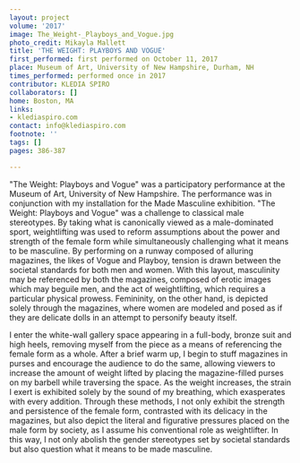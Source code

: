 ```yaml
---
layout: project
volume: '2017'
image: The_Weight-_Playboys_and_Vogue.jpg
photo_credit: Mikayla Mallett
title: 'THE WEIGHT: PLAYBOYS AND VOGUE'
first_performed: first performed on October 11, 2017
place: Museum of Art, University of New Hampshire, Durham, NH
times_performed: performed once in 2017
contributor: KLEDIA SPIRO
collaborators: []
home: Boston, MA
links:
- klediaspiro.com
contact: info@klediaspiro.com
footnote: ''
tags: []
pages: 386-387

---
```


"The Weight: Playboys and Vogue" was a participatory performance at the Museum of Art, University of New Hampshire. The performance was in conjunction with my installation for the Made Masculine exhibition. "The Weight: Playboys and Vogue" was a challenge to classical male stereotypes. By taking what is canonically viewed as a male-dominated sport, weightlifting was used to reform assumptions about the power and strength of the female form while simultaneously challenging what it means to be masculine. By performing on a runway composed of alluring magazines, the likes of Vogue and Playboy, tension is drawn between the societal standards for both men and women. With this layout, masculinity may be referenced by both the magazines, composed of erotic images which may beguile men, and the act of weightlifting, which requires a particular physical prowess. Femininity, on the other hand, is depicted solely through the magazines, where women are modeled and posed as if they are delicate dolls in an attempt to personify beauty itself.

I enter the white-wall gallery space appearing in a full-body, bronze suit and high heels, removing myself from the piece as a means of referencing the female form as a whole. After a brief warm up, I begin to stuff magazines in purses and encourage the audience to do the same, allowing viewers to increase the amount of weight lifted by placing the magazine-filled purses on my barbell while traversing the space. As the weight increases, the strain I exert is exhibited solely by the sound of my breathing, which exasperates with every addition. Through these methods, I not only exhibit the strength and persistence of the female form, contrasted with its delicacy in the magazines, but also depict the literal and figurative pressures placed on the male form by society, as I assume his conventional role as weightlifter. In this way, I not only abolish the gender stereotypes set by societal standards but also question what it means to be made masculine.
